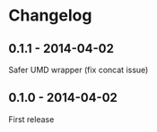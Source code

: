 # Changelog

## 0.1.1 - 2014-04-02

Safer UMD wrapper (fix concat issue)

## 0.1.0 - 2014-04-02

First release
